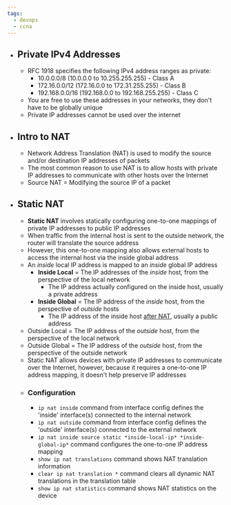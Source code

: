 ```yaml
---
tags:
  - devops
  - ccna
---
```

- ## Private IPv4 Addresses
	- RFC 1918 specifies the following IPv4 address ranges as private:
		- 10.0.0.0/8 (10.0.0.0 to 10.255.255.255) - Class A
		- 172.16.0.0/12 (172.16.0.0 to 172.31.255.255) - Class B
		- 192.168.0.0/16 (192.168.0.0 to 192.168.255.255) - Class C
	- You are free to use these addresses in your networks, they don't have to be globally unique
	- Private IP addresses cannot be used over the internet
- ## Intro to NAT
	- Network Address Translation (NAT) is used to modify the source and/or destination IP addresses of packets
	- The most common reason to use NAT is to allow hosts with private IP addresses to communicate with other hosts over the Internet
	- Source NAT = Modifying the source IP of a packet
- ## Static NAT
	- **Static NAT** involves statically configuring one-to-one mappings of private IP addresses to public IP addresses
	- When traffic from the internal host is sent to the outside network, the router will translate the source address
	- However, this one-to-one mapping also allows external hosts to access the internal host via the inside global address
	- An *inside* local IP address is mapped to an *inside* global IP address
		- **Inside Local** = The IP addresses of the *inside* host, from the perspective of the local network
			- The IP address actually configured on the inside host, usually a private address
		- **Inside Global** = The IP address of the *inside* host, from the perspective of *outside* hosts
			- The IP address of the inside host <u>after NAT</u>, usually a public address
	- Outside Local = The IP address of the *outside* host, from the perspective of the local network
	- Outside Global = The IP address of the *outside* host, from the perspective of the outside network
	- Static NAT allows devices with private IP addresses to communicate over the Internet, however, because it requires a one-to-one IP address mapping, it doesn't help preserve IP addresses
	- ### Configuration
		- `ip nat inside` command from interface config defines the 'inside' interface(s) connected to the internal network
		- `ip nat outside` command from interface config defines the 'outside' interface(s) connected to the external network
		- `ip nat inside source static *inside-local-ip* *inside-global-ip*` command configures the one-to-one IP address mapping
		- `show ip nat translations` command shows NAT translation information
		- `clear ip nat translation *` command clears all dynamic NAT translations in the translation table
		- `show ip nat statistics` command shows NAT statistics on the device